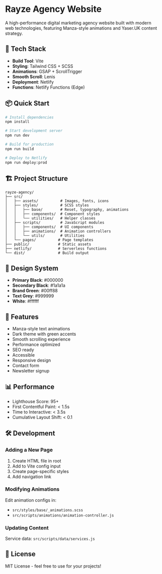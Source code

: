 # Rayze Agency Website

A high-performance digital marketing agency website built with modern web technologies, featuring Manza-style animations and Yaser.UK content strategy.

## 🚀 Tech Stack

- **Build Tool**: Vite
- **Styling**: Tailwind CSS + SCSS
- **Animations**: GSAP + ScrollTrigger
- **Smooth Scroll**: Lenis
- **Deployment**: Netlify
- **Functions**: Netlify Functions (Edge)

## 📦 Quick Start

```bash
# Install dependencies
npm install

# Start development server
npm run dev

# Build for production
npm run build

# Deploy to Netlify
npm run deploy:prod
```

## 🏗️ Project Structure

```
rayze-agency/
├── src/
│   ├── assets/          # Images, fonts, icons
│   ├── styles/          # SCSS styles
│   │   ├── base/        # Reset, typography, animations
│   │   ├── components/  # Component styles
│   │   └── utilities/   # Helper classes
│   ├── scripts/         # JavaScript modules
│   │   ├── components/  # UI components
│   │   ├── animations/  # Animation controllers
│   │   └── utils/       # Utilities
│   └── pages/          # Page templates
├── public/             # Static assets
├── netlify/            # Serverless functions
└── dist/               # Build output
```

## 🎨 Design System

- **Primary Black**: #000000
- **Secondary Black**: #1a1a1a
- **Brand Green**: #00ff88
- **Text Grey**: #999999
- **White**: #ffffff

## 🚀 Features

- Manza-style text animations
- Dark theme with green accents
- Smooth scrolling experience
- Performance optimized
- SEO ready
- Accessible
- Responsive design
- Contact form
- Newsletter signup

## 📊 Performance

- Lighthouse Score: 95+
- First Contentful Paint: < 1.5s
- Time to Interactive: < 3.5s
- Cumulative Layout Shift: < 0.1

## 🛠️ Development

### Adding a New Page

1. Create HTML file in root
2. Add to Vite config input
3. Create page-specific styles
4. Add navigation link

### Modifying Animations

Edit animation configs in:
- `src/styles/base/_animations.scss`
- `src/scripts/animations/animation-controller.js`

### Updating Content

Service data: `src/scripts/data/services.js`

## 📝 License

MIT License - feel free to use for your projects!